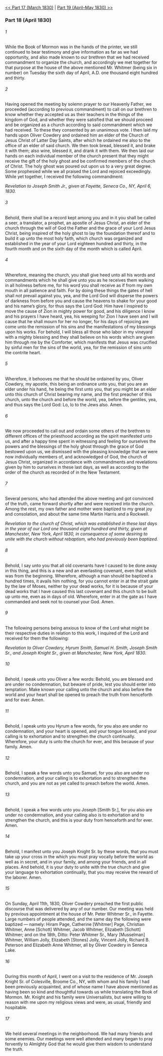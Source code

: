 [<< Part 17 (March 1830)](Part%2017%20(March%201830))  |  [Part 19 (April–May 1830) >>](Part%2019%20(April–May%201830))

### Part 18 (April 1830)
###### 1
While the Book of Mormon was in the hands of the printer, we still continued to bear testimony and give information as far as we had opportunity, and also made known to our brethren that we had received commandment to organize the church, and accordingly we met together for that purpose at the house of the above mentioned Mr. Whitmer (being six in number) on Tuesday the sixth day of April, A.D. one thousand eight hundred and thirty.

###### 2
Having opened the meeting by solemn prayer to our Heavenly Father, we proceeded (according to previous commandment) to call on our brethren to know whether they accepted us as their teachers in the things of the kingdom of God, and whether they were satisfied that we should proceed and be organized as a church according to said commandment which we had received. To these they consented by an unanimous vote. I then laid my hands upon Oliver Cowdery and ordained him an elder of the Church of Jesus Christ of Latter Day Saints, after which he ordained me also to the office of an elder of said church. We then took bread, blessed it, and brake it with them; also wine, blessed it, and drank it with them. We then laid our hands on each individual member of the church present that they might receive the gift of the holy ghost and be confirmed members of the church of Christ. The holy ghost was poured out upon us to a very great degree. Some prophesied while we all praised the Lord and rejoiced exceedingly. While yet together, I received the following commandment:


*Revelation to Joseph Smith Jr., given at Fayette, Seneca Co., NY, April 6, 1830.*

###### 3
Behold, there shall be a record kept among you and in it you shall be called a seer, a translator, a prophet, an apostle of Jesus Christ, an elder of the church through the will of God the Father and the grace of your Lord Jesus Christ, being inspired of the holy ghost to lay the foundation thereof and to build it up unto the most holy faith, which church was organized and established in the year of your Lord eighteen hundred and thirty, in the fourth month and on the sixth day of the month which is called April.

###### 4
Wherefore, meaning the church, you shall give heed unto all his words and commandments which he shall give unto you as he receives them walking in all holiness before me, for his word you shall receive as if from my own mouth in all patience and faith. For by doing these things the gates of hell shall not prevail against you, yea, and the Lord God will disperse the powers of darkness from before you and cause the heavens to shake for your good and his name’s glory, for thus says the Lord God: Him have I inspired to move the cause of Zion in mighty power for good, and his diligence I know and his prayers I have heard, yea, his weeping for Zion I have seen and I will cause that he shall mourn for her no longer, for his days of rejoicing are come unto the remission of his sins and the manifestations of my blessings upon his works. For behold, I will bless all those who labor in my vineyard with a mighty blessing and they shall believe on his words which are given him through me by the Comforter, which manifests that Jesus was crucified by sinful men for the sins of the world, yea, for the remission of sins unto the contrite heart.

###### 5
Wherefore, it behooves me that he should be ordained by you, Oliver Cowdery, my apostle, this being an ordinance unto you, that you are an elder under his hand, he being the first unto you, that you might be an elder unto this church of Christ bearing my name, and the first preacher of this church, unto the church and before the world, yea, before the gentiles, yea, and thus says the Lord God: Lo, lo to the Jews also. Amen.

###### 6
We now proceeded to call out and ordain some others of the brethren to different offices of the priesthood according as the spirit manifested unto us, and after a happy time spent in witnessing and feeling for ourselves the powers and the blessings of the holy ghost through the grace of God bestowed upon us, we dismissed with the pleasing knowledge that we were now individually members of, and acknowledged of God, the church of Jesus Christ, organized in accordance with commandments and revelations given by him to ourselves in these last days, as well as according to the order of the church as recorded of in the New Testament.

###### 7
Several persons, who had attended the above meeting and got convinced of the truth, came forward shortly after and were received into the church. Among the rest, my own father and mother were baptized to my great joy and consolation, and about the same time Martin Harris and a Rockwell.


*Revelation to the church of Christ, which was established in these last days in the year of our Lord one thousand eight hundred and thirty, given at Manchester, New York, April 1830, in consequence of some desiring to unite with the church without rebaptism, who had previously been baptized.*

###### 8
Behold, I say unto you that all old covenants have I caused to be done away in this thing, and this is a new and an everlasting covenant, even that which was from the beginning. Wherefore, although a man should be baptized a hundred times, it avails him nothing, for you cannot enter in at the strait gate by the law of Moses, neither by your dead works, for it is because of your dead works that I have caused this last covenant and this church to be built up unto me, even as in days of old. Wherefore, enter in at the gate as I have commanded and seek not to counsel your God. Amen.

###### 9
The following persons being anxious to know of the Lord what might be their respective duties in relation to this work, I inquired of the Lord and received for them the following:


*Revelation to Oliver Cowdery, Hyrum Smith, Samuel H. Smith, Joseph Smith Sr., and Joseph Knight Sr., given at Manchester, New York, April 1830.*

###### 10
Behold, I speak unto you Oliver a few words: Behold, you are blessed and are under no condemnation, but beware of pride, lest you should enter into temptation. Make known your calling unto the church and also before the world and your heart shall be opened to preach the truth from henceforth and for ever. Amen.

###### 11
Behold, I speak unto you Hyrum a few words, for you also are under no condemnation, and your heart is opened, and your tongue loosed, and your calling is to exhortation and to strengthen the church continually. Wherefore, your duty is unto the church for ever, and this because of your family. Amen.

###### 12
Behold, I speak a few words unto you Samuel, for you also are under no condemnation, and your calling is to exhortation and to strengthen the church, and you are not as yet called to preach before the world. Amen.

###### 13
Behold, I speak a few words unto you Joseph [Smith Sr.], for you also are under no condemnation, and your calling also is to exhortation and to strengthen the church, and this is your duty from henceforth and for ever. Amen.

###### 14
Behold, I manifest unto you Joseph Knight Sr. by these words, that you must take up your cross in the which you must pray vocally before the world as well as in secret, and in your family, and among your friends, and in all places. And behold, it is your duty to unite with the true church and give your language to exhortation continually, that you may receive the reward of the laborer. Amen.

###### 15
On Sunday, April 11th, 1830, Oliver Cowdery preached the first public discourse that was delivered by any of our number. Our meeting was held by previous appointment at the house of Mr. Peter Whitmer Sr., in Fayette. Large numbers of people attended, and the same day the following were baptized — namely: Hiram Page, Catherine [Whitmer] Page, Christian Whitmer, Anne [Schott] Whitmer, Jacob Whitmer, Elizabeth [Schott] Whitmer; and on the 18th, Ditto: Peter Whitmer Sr., Mary [Musselman] Whitmer, William Jolly, Elizabeth [Stones] Jolly, Vincent Jolly, Richard B. Peterson and Elizabeth Anne Whitmer, all by Oliver Cowdery in Seneca Lake.

###### 16
During this month of April, I went on a visit to the residence of Mr. Joseph Knight Sr. of Colesville, Broome Co., NY, with whom and his family I had been previously acquainted, and of whose name I have above mentioned as having been so kind and thoughtful towards us while translating the Book of Mormon. Mr. Knight and his family were Universalists, but were willing to reason with me upon my religious views and were, as usual, friendly and hospitable.

###### 17
We held several meetings in the neighborhood. We had many friends and some enemies. Our meetings were well attended and many began to pray fervently to Almighty God that he would give them wisdom to understand the truth.